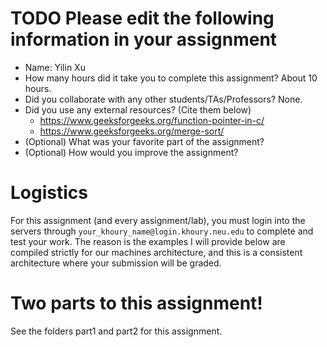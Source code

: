 # TODO Please edit the following information in your assignment

- Name: Yilin Xu
- How many hours did it take you to complete this assignment? About 10 hours.
- Did you collaborate with any other students/TAs/Professors? None.
- Did you use any external resources? (Cite them below)
  - https://www.geeksforgeeks.org/function-pointer-in-c/
  - https://www.geeksforgeeks.org/merge-sort/
- (Optional) What was your favorite part of the assignment?
- (Optional) How would you improve the assignment?

# Logistics

For this assignment (and every assignment/lab), you must login into the servers through `your_khoury_name@login.khoury.neu.edu` to complete and test your work. The reason is the examples I will provide below are compiled strictly for our machines architecture, and this is a consistent architecture where your submission will be graded.

# Two parts to this assignment!

See the folders part1 and part2 for this assignment.

